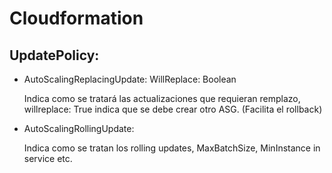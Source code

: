 # Cloudformation

## UpdatePolicy:
- AutoScalingReplacingUpdate: WillReplace: Boolean

    Indica como se tratará las actualizaciones que requieran remplazo, willreplace: True indica que se debe crear otro ASG. (Facilita el rollback)

- AutoScalingRollingUpdate:

    Indica como se tratan los rolling updates, MaxBatchSize, MinInstance in service etc.

    